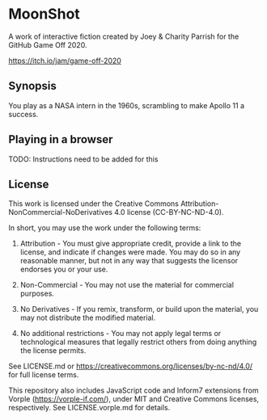 # MoonShot

A work of interactive fiction created by Joey & Charity Parrish for the GitHub
Game Off 2020.

https://itch.io/jam/game-off-2020

## Synopsis

You play as a NASA intern in the 1960s, scrambling to make Apollo 11 a success.

## Playing in a browser

TODO: Instructions need to be added for this

## License

This work is licensed under the Creative Commons
Attribution-NonCommercial-NoDerivatives 4.0 license (CC-BY-NC-ND-4.0).

In short, you may use the work under the following terms:

1. Attribution - You must give appropriate credit, provide a link to the
license, and indicate if changes were made. You may do so in any reasonable
manner, but not in any way that suggests the licensor endorses you or your use.

2. Non-Commercial - You may not use the material for commercial purposes.

3. No Derivatives - If you remix, transform, or build upon the material, you
may not distribute the modified material.

4. No additional restrictions - You may not apply legal terms or technological
measures that legally restrict others from doing anything the license permits.

See LICENSE.md or https://creativecommons.org/licenses/by-nc-nd/4.0/ for full
license terms.

This repository also includes JavaScript code and Inform7 extensions from
Vorple (https://vorple-if.com/), under MIT and Creative Commons licenses,
respectively.  See LICENSE.vorple.md for details.
